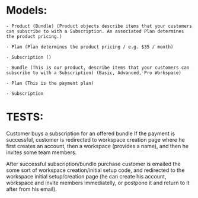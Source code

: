 # Models:
    - Product (Bundle) (Product objects describe items that your customers can subscribe to with a Subscription. An associated Plan determines the product pricing.)

    - Plan (Plan determines the product pricing / e.g. $35 / month)

    - Subscription ()

    - Bundle (This is our product, describe items that your customers can subscribe to with a Subscription) (Basic, Advanced, Pro Workspace)

    - Plan (This is the payment plan)
    
    - Subscription

# TESTS:

Customer buys a subscription for an offered bundle
If the payment is successful, customer is redirected to workspace creation page where he first creates an account, then a workspace (provides a name), and then he invites some team members.


After successful subscription/bundle purchase customer is emailed the some sort of workspace creation/initial setup code, and redirected to the workspace initial setup/creation page (he can create his account, workspace and invite members immediatelly, or postpone it and return to it after from his email).

